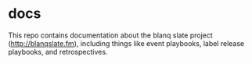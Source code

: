 # docs

This repo contains documentation about the blanq slate project (http://blanqslate.fm), including things like event playbooks, label release playbooks, and retrospectives.
